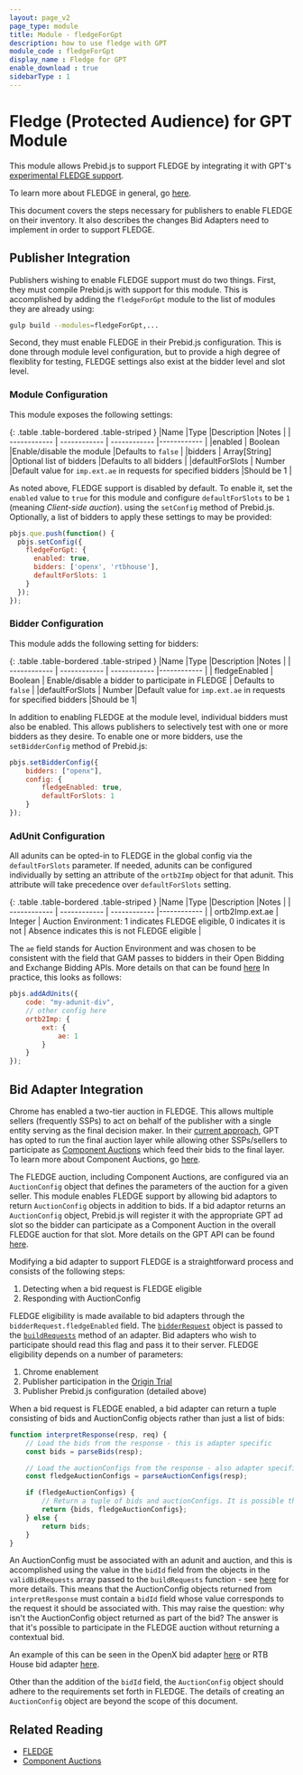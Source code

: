 ```yaml
---
layout: page_v2
page_type: module
title: Module - fledgeForGpt
description: how to use fledge with GPT
module_code : fledgeForGpt
display_name : Fledge for GPT
enable_download : true
sidebarType : 1
---
```


# Fledge (Protected Audience) for GPT Module

This module allows Prebid.js to support FLEDGE by integrating it with GPT's [experimental FLEDGE
support](https://github.com/google/ads-privacy/tree/master/proposals/fledge-multiple-seller-testing).

To learn more about FLEDGE in general, go [here](https://github.com/WICG/turtledove/blob/main/FLEDGE.md).

This document covers the steps necessary for publishers to enable FLEDGE on their inventory. It also describes
the changes Bid Adapters need to implement in order to support FLEDGE.

## Publisher Integration

Publishers wishing to enable FLEDGE support must do two things. First, they must compile Prebid.js with support for this module.
This is accomplished by adding the `fledgeForGpt` module to the list of modules they are already using:

```bash
gulp build --modules=fledgeForGpt,...
```

Second, they must enable FLEDGE in their Prebid.js configuration.
This is done through module level configuration, but to provide a high degree of flexiblity for testing, FLEDGE settings also exist at the bidder level and slot level.

### Module Configuration

This module exposes the following settings:

{: .table .table-bordered .table-striped }
|Name |Type |Description |Notes |
| ------------ | ------------ | ------------ |------------ |
|enabled | Boolean |Enable/disable the module |Defaults to `false` |
|bidders | Array[String] |Optional list of bidders |Defaults to all bidders |
|defaultForSlots | Number |Default value for `imp.ext.ae` in requests for specified bidders |Should be 1 |

As noted above, FLEDGE support is disabled by default. To enable it, set the `enabled` value to `true` for this module and configure `defaultForSlots` to be `1` (meaning _Client-side auction_).
using the `setConfig` method of Prebid.js. Optionally, a list of
bidders to apply these settings to may be provided:

```js
pbjs.que.push(function() {
  pbjs.setConfig({
    fledgeForGpt: {
      enabled: true,
      bidders: ['openx', 'rtbhouse'],
      defaultForSlots: 1
    }
  });
});
```

### Bidder Configuration

This module adds the following setting for bidders:

{: .table .table-bordered .table-striped }
|Name |Type |Description |Notes |
| ------------ | ------------ | ------------ |------------ |
| fledgeEnabled | Boolean | Enable/disable a bidder to participate in FLEDGE | Defaults to `false` |
|defaultForSlots | Number |Default value for `imp.ext.ae` in requests for specified bidders |Should be 1|

In addition to enabling FLEDGE at the module level, individual bidders must also be enabled. This allows publishers to
selectively test with one or more bidders as they desire. To enable one or more bidders, use the `setBidderConfig` method
of Prebid.js:

```js
pbjs.setBidderConfig({
    bidders: ["openx"],
    config: {
        fledgeEnabled: true,
        defaultForSlots: 1
    }
});
```

### AdUnit Configuration

All adunits can be opted-in to FLEDGE in the global config via the `defaultForSlots` parameter.
If needed, adunits can be configured individually by setting an attribute of the `ortb2Imp` object for that
adunit. This attribute will take precedence over `defaultForSlots` setting.

{: .table .table-bordered .table-striped }
|Name |Type |Description |Notes |
| ------------ | ------------ | ------------ |------------ |
| ortb2Imp.ext.ae | Integer | Auction Environment: 1 indicates FLEDGE eligible, 0 indicates it is not | Absence indicates this is not FLEDGE eligible |

The `ae` field stands for Auction Environment and was chosen to be consistent with the field that GAM passes to bidders
in their Open Bidding and Exchange Bidding APIs. More details on that can be found
[here](https://github.com/google/ads-privacy/tree/master/proposals/fledge-rtb#bid-request-changes-indicating-interest-group-auction-support)
In practice, this looks as follows:

```js
pbjs.addAdUnits({
    code: "my-adunit-div",
    // other config here
    ortb2Imp: {
        ext: {
            ae: 1
        }
    }
});
```

## Bid Adapter Integration

Chrome has enabled a two-tier auction in FLEDGE. This allows multiple sellers (frequently SSPs) to act on behalf of the publisher with
a single entity serving as the final decision maker. In their [current approach](https://github.com/google/ads-privacy/tree/master/proposals/fledge-multiple-seller-testing),
GPT has opted to run the final auction layer while allowing other SSPs/sellers to participate as
[Component Auctions](https://github.com/WICG/turtledove/blob/main/FLEDGE.md#21-initiating-an-on-device-auction) which feed their
bids to the final layer. To learn more about Component Auctions, go [here](https://github.com/WICG/turtledove/blob/main/FLEDGE.md#24-scoring-bids-in-component-auctions).

The FLEDGE auction, including Component Auctions, are configured via an `AuctionConfig` object that defines the parameters of the auction for a given
seller. This module enables FLEDGE support by allowing bid adaptors to return `AuctionConfig` objects in addition to bids. If a bid adaptor returns an
`AuctionConfig` object, Prebid.js will register it with the appropriate GPT ad slot so the bidder can participate as a Component Auction in the overall
FLEDGE auction for that slot. More details on the GPT API can be found [here](https://developers.google.com/publisher-tag/reference#googletag.config.componentauctionconfig).

Modifying a bid adapter to support FLEDGE is a straightforward process and consists of the following steps:

1. Detecting when a bid request is FLEDGE eligible
2. Responding with AuctionConfig

FLEDGE eligibility is made available to bid adapters through the `bidderRequest.fledgeEnabled` field.
The [`bidderRequest`](/dev-docs/bidder-adaptor.html#bidderrequest-parameters) object is passed to
the [`buildRequests`](/dev-docs/bidder-adaptor.html#building-the-request) method of an adapter. Bid adapters
who wish to participate should read this flag and pass it to their server. FLEDGE eligibility depends on a number of parameters:

1. Chrome enablement
2. Publisher participation in the [Origin Trial](https://developer.chrome.com/docs/privacy-sandbox/unified-origin-trial/#configure)
3. Publisher Prebid.js configuration (detailed above)

When a bid request is FLEDGE enabled, a bid adapter can return a tuple consisting of bids and AuctionConfig objects rather than just a list of bids:

```js
function interpretResponse(resp, req) {
    // Load the bids from the response - this is adapter specific
    const bids = parseBids(resp);

    // Load the auctionConfigs from the response - also adapter specific
    const fledgeAuctionConfigs = parseAuctionConfigs(resp);

    if (fledgeAuctionConfigs) {
        // Return a tuple of bids and auctionConfigs. It is possible that bids could be null.
        return {bids, fledgeAuctionConfigs};
    } else {
        return bids;
    }
}
```

An AuctionConfig must be associated with an adunit and auction, and this is accomplished using the value in the `bidId` field from the objects in the
`validBidRequests` array passed to the `buildRequests` function - see [here](/dev-docs/bidder-adaptor.html#ad-unit-params-in-the-validbidrequests-array)
for more details. This means that the AuctionConfig objects returned from `interpretResponse` must contain a `bidId` field whose value corresponds to
the request it should be associated with. This may raise the question: why isn't the AuctionConfig object returned as part of the bid? The
answer is that it's possible to participate in the FLEDGE auction without returning a contextual bid.

An example of this can be seen in the OpenX bid adapter [here](https://github.com/prebid/Prebid.js/blob/master/modules/openxBidAdapter.js) or RTB House bid adapter [here](https://github.com/prebid/Prebid.js/blob/master/modules/rtbhouseBidAdapter.js).

Other than the addition of the `bidId` field, the `AuctionConfig` object should adhere to the requirements set forth in FLEDGE. The details of creating an
`AuctionConfig` object are beyond the scope of this document.

## Related Reading

- [FLEDGE](https://github.com/WICG/turtledove/blob/main/FLEDGE.md)
- [Component Auctions](https://github.com/WICG/turtledove/blob/main/FLEDGE.md#21-initiating-an-on-device-auction)
